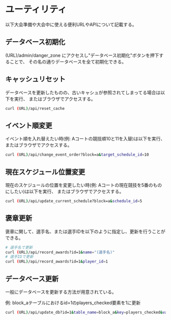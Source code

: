 # ユーティリティ

以下大会準備や大会中に使える便利URLやAPIについて記載する。

## データベース初期化

(URL)/admin/danger_zone にアクセスし"データベース初期化"ボタンを押下することで、
その名の通りデータベースを全て初期化できる。


## キャッシュリセット

データベースを更新したものの、古いキャシュが参照されてしまってる場合は以下を実行、
またはブラウザでアクセスする。

```bash
curl (URL)/api/reset_cache
```

## イベント順変更

イベント順を入れ替えたい時(例: Aコートの競技順10と11を入替)は以下を実行、
またはブラウザでアクセスする。

```bash
curl (URL)/api/change_event_order?block=a&target_schedule_id=10
```

## 現在スケジュール位置変更

現在のスケジュールの位置を変更したい時(例: Aコートの現在競技を5番のものにしたい)は以下を実行、
またはブラウザでアクセスする。

```bash
curl (URL)/api/update_current_schedule?block=a&schedule_id=5
```

## 褒章更新

褒章に関して、選手名、または選手IDを以下のように指定し、更新を行うことができる。

```bash
# 選手名で更新
curl (URL)/api/record_awards?id=1&name="(選手名)"
# 選手IDで更新
curl (URL)/api/record_awards?id=1&player_id=1
```

## データベース更新

一般にデータベースを更新する方法が用意されている。

例: block_aテーブルにおけるid=1のplayers_checked要素を1に更新
```bash
curl (URL)/api/update_db?id=1&table_name=block_a&key=players_checked&value=1
```

